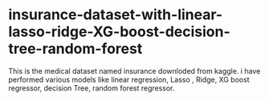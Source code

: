 # insurance-dataset-with-linear-lasso-ridge-XG-boost-decision-tree-random-forest
This is the medical dataset named insurance downloded from kaggle. i have performed various models like linear regression, Lasso , Ridge, XG boost regressor, decision Tree, random forest regressor.
